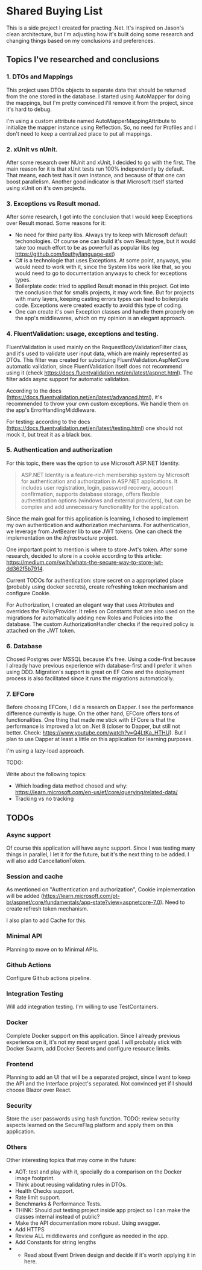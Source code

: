 # Shared Buying List

This is a side project I created for practing .Net. It's inspired on Jason's clean architecture, but I'm adjusting how it's built doing some research and changing things based on my conclusions and preferences.

## Topics I've researched and conclusions

### 1. DTOs and Mappings
This project uses DTOs objects to separate data that should be returned from the one stored in the database. I started using AutoMapper for doing the mappings, but I'm pretty convinced I'll remove it from the project, since it's hard to debug.

I'm using a custom attribute named AutoMapperMappingAttribute to initialize the mapper instance using Reflection. So, no need for Profiles and I don't need to keep a centralized place to put all mappings.

### 2. xUnit vs nUnit.
After some research over NUnit and xUnit, I decided to go with the first. The main reason for it is that xUnit tests run 100% independently by default. That means, each test has it own instance, and because of that one can boost parallelism.
Another good indicator is that Microsoft itself started using xUnit on it's own projects.

### 3. Exceptions vs Result monad.
After some research, I got into the conclusion that I would keep Exceptions over Result monad. Some reasons for it:
* No need for third party libs. Always try to keep with Microsoft default techonologies. Of course one can build it's own Result type, but it would take too much effort to be as powerfull as popular libs (eg https://github.com/louthy/language-ext)
* C# is a technologie that uses Exceptions. At some point, anyways, you would need to work with it, since the System libs work like that, so you would need to go to documentation anyways to check for exceptions types.
* Boilerplate code: tried to applied Result monad in this project. Got into the conclusion that for smalls projects, it may work fine. But for projects with many layers, keeping casting errors types can lead to boilerplate code. Exceptions were created exactly to avoid this type of coding. 
* One can create it's own Exception classes and handle them properly on the app's middlewares, which on my opinion is an elegant approach.

### 4. FluentValidation: usage, exceptions and testing.

FluentValidation is used mainly on the RequestBodyValidationFilter class, and it's used to validate user input data, which are mainly represented as DTOs. This filter was created for substituing FluentValidation.AspNetCore automatic validation, since FluentValidation itself does not recommend using it (check https://docs.fluentvalidation.net/en/latest/aspnet.html). The filter adds async support for automatic validation.

According to the docs (https://docs.fluentvalidation.net/en/latest/advanced.html), it's recommended to throw your own custom exceptions. We handle them on the app's ErrorHandlingMiddleware.

For testing: according to the docs (https://docs.fluentvalidation.net/en/latest/testing.html) one should not mock it, but treat it as a black box.

### 5. Authentication and authorization

For this topic, there was the option to use Microsoft ASP.NET Identity. 

> ASP.NET Identity is a feature-rich membership system by Microsoft for authentication and authorization in ASP.NET applications. It includes user registration, login, password recovery, account confirmation, supports database storage, offers flexible authentication options (windows and external providers), but can be complex and add unnecessary functionallity for the application.

Since the main goal for this application is learning, I chosed to implement my own authentication and authorization mechanisms. For authentication, we leverage from JwtBearer lib to use JWT tokens. One can check the implementation on the _Infrastructure_ project.

One important point to mention is where to store Jwt's token. After some research, decided to store in a cookie according to this article: https://medium.com/swlh/whats-the-secure-way-to-store-jwt-dd362f5b7914.

Current TODOs for authentication: store secret on a appropriated place (probably using docker secrets), create refreshing token mechanism and configure Cookie.

For Authorization, I created an elegant way that uses Attributes and overrides the PolicyProvider. It relies on Constants that are also used on the migrations for automatically adding new Roles and Policies into the database. The custom AuthorizationHandler checks if the required policy is attached on the JWT token.

### 6. Database

Chosed Postgres over MSSQL because it's free. Using a code-first because I already have previous experience with database-first and I prefer it when using DDD. Migration's support is great on EF Core and the deployment process is also facilitated since it runs the migrations automatically. 

### 7. EFCore

Before choosing EFCore, I did a research on Dapper. I see the performance difference currently is huge. On the other hand, EFCore offers tons of functionalities. One thing that made me stick with EFCore is that the performance is improved a lot on .Net 8 (closer to Dapper, but still not better. Check: https://www.youtube.com/watch?v=Q4LtKa_HTHU). But I plan to use Dapper at least a little on this application for learning purposes.

I'm using a lazy-load approach. 

TODO: 

Write about the following topics:
* Which loading data method chosed and why: https://learn.microsoft.com/en-us/ef/core/querying/related-data/
* Tracking vs no tracking

## TODOs

### Async support

Of course this application will have async support. Since I was testing many things in parallel, I let it for the future, but it's the next thing to be added. I will also add CancellationToken.

### Session and cache

As mentioned on "Authentication and authorization", Cookie implementation will be added (https://learn.microsoft.com/pt-br/aspnet/core/fundamentals/app-state?view=aspnetcore-7.0). Need to create refresh token mechanism.

I also plan to add Cache for this. 

### Minimal API

Planning to move on to Minimal APIs.

### Github Actions

Configure Github actions pipeline.

### Integration Testing

Will add integration testing. I'm willing to use TestContainers.

### Docker

Complete Docker support on this application. Since I already previous experience on it, it's not my most urgent goal. I will probably stick with Docker Swarm, add Docker Secrets and configure resource limits.

### Frontend

Planning to add an UI that will be a separated project, since I want to keep the API and the Interface project's separated. Not convinced yet if I should choose Blazor over React.

### Security

Store the user passwords using hash function.
TODO: review security aspects learned on the SecureFlag platform and apply them on this application.

### Others

Other interesting topics that may come in the future:
* AOT: test and play with it, specially do a comparison on the Docker image footprint.
* Think about reusing validating rules in DTOs.
* Health Checks support.
* Rate limit support.
* Benchmarks & Performance Tests.
* THINK: Should put testing project inside app project so I can make the classes internal instead of public?
* Make the API documentation more robust. Using swagger.
* Add HTTPS
* Review ALL middlewares and configure as needed in the app.
* Add Constants for string lengths
* * Read about Event Driven design and decide if it's worth applying it in here.